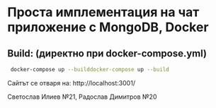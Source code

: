 # Проста имплементация на чат приложение с MongoDB, Docker

## Build: (директно при docker-compose.yml)
```bash
 docker-compose up --builddocker-compose up --build
```
Сайтът се отваря на: http://localhost:3001/

Светослав Илиев №21, Радослав Димитров №20
